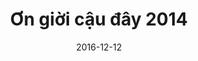 ---
title: Ơn giời cậu đây 2014
type: Category
slug: on-gioi-cau-day-roi-2014
parentId: chuong-trinh-truyen-hinh
layout: Post
date: 2016-12-12
---
